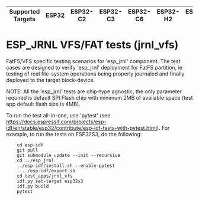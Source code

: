 | Supported Targets | ESP32 | ESP32-C2 | ESP32-C3 | ESP32-C6 | ESP32-H2 | ESP32-S2 | ESP32-S3 |
| ----------------- | ----- | -------- | -------- | -------- | -------- | -------- | -------- |

# ESP_JRNL VFS/FAT tests (jrnl_vfs)

FatFS/VFS specific testing scenarios for 'esp_jrnl' component.
The test cases are designed to verify 'esp_jrnl' deployment for FatFS partition, ie testing of real file-system operations
being properly journaled and finally deployed to the target block-device.

NOTE:
All the 'esp_jrnl' tests are chip-type agnostic, the only parameter required is default SPI Flash chip with minimum 2MB of available space (test app default flash size is 4MB).

To run the test all-in-one, use 'pytest' (see https://docs.espressif.com/projects/esp-idf/en/stable/esp32/contribute/esp-idf-tests-with-pytest.html). For example, to run the tests on ESP32S3, do the following:

```
    cd esp-idf
    git pull
    git submodule update --init --recursive
    cd ../esp_jrnl
    ../esp-idf/install.sh --enable-pytest
    . ../esp-idf/export.sh
    cd test_apps/jrnl_vfs
    idf.py set-target esp32s3
    idf.py build
    pytest
```
